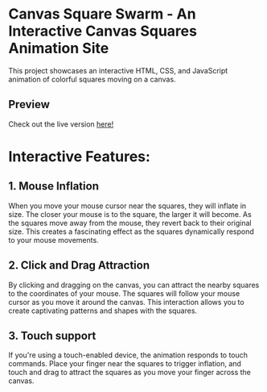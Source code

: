 # Canvas Square Swarm - An Interactive Canvas Squares Animation Site

This project showcases an interactive HTML, CSS, and JavaScript animation of colorful squares moving on a canvas. 

## Preview

Check out the live version [here!](https://seanrw93.github.io/Canvas-Square-Swarm/)

# Interactive Features:
## 1. Mouse Inflation

When you move your mouse cursor near the squares, they will inflate in size. The closer your mouse is to the square, the larger it will become. As the squares move away from the mouse, they revert back to their original size. This creates a fascinating effect as the squares dynamically respond to your mouse movements.
## 2. Click and Drag Attraction

By clicking and dragging on the canvas, you can attract the nearby squares to the coordinates of your mouse. The squares will follow your mouse cursor as you move it around the canvas. This interaction allows you to create captivating patterns and shapes with the squares.
## 3. Touch support

If you're using a touch-enabled device, the animation responds to touch commands. Place your finger near the squares to trigger inflation, and touch and drag to attract the squares as you move your finger across the canvas.
